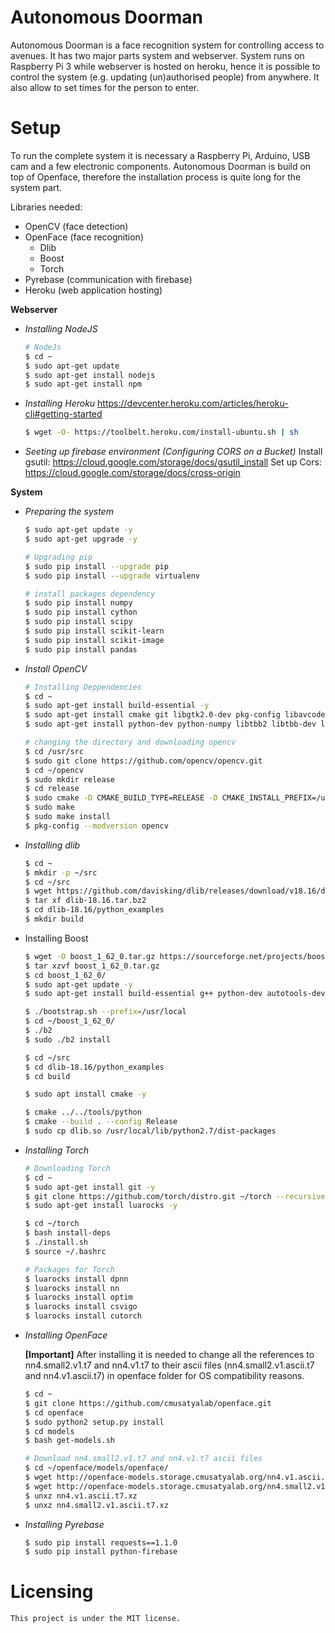 # Autonomous Doorman

Autonomous Doorman is a face recognition system for controlling access to avenues. It has two major parts system and webserver. System runs on Raspberry Pi 3 while webserver is hosted on heroku, hence it is possible to control the system (e.g. updating (un)authorised people) from anywhere. It also allow to set times for the person to enter.

# Setup

To run the complete system it is necessary a Raspberry Pi, Arduino, USB cam and a few electronic components.
Autonomous Doorman is build on top of Openface, therefore the installation process is quite long for the system part.

Libraries needed:
    
- OpenCV    (face detection)
- OpenFace  (face recognition)
    - Dlib
    - Boost
    - Torch
- Pyrebase  (communication with firebase)
- Heroku    (web application hosting)

**Webserver**

- *Installing NodeJS*
    ```sh
    # NodeJs
    $ cd ~
    $ sudo apt-get update
    $ sudo apt-get install nodejs
    $ sudo apt-get install npm
    ```

- *Installing Heroku*
    https://devcenter.heroku.com/articles/heroku-cli#getting-started
    ```sh
    $ wget -O- https://toolbelt.heroku.com/install-ubuntu.sh | sh
    ```
- *Seeting up firebase environment (Configuring CORS on a Bucket)*
    Install gsutil: https://cloud.google.com/storage/docs/gsutil_install
    Set up Cors: https://cloud.google.com/storage/docs/cross-origin

    
**System**
    
- *Preparing the system*
    ```sh
    $ sudo apt-get update -y
    $ sudo apt-get upgrade -y
    
    # Upgrading pip
    $ sudo pip install --upgrade pip 
    $ sudo pip install --upgrade virtualenv 
    
    # install packages dependency
    $ sudo pip install numpy
    $ sudo pip install cython
    $ sudo pip install scipy
    $ sudo pip install scikit-learn
    $ sudo pip install scikit-image
    $ sudo pip install pandas
    ```

- *Install OpenCV*
    ```sh
    # Installing Deppendencies
    $ cd ~
    $ sudo apt-get install build-essential -y
    $ sudo apt-get install cmake git libgtk2.0-dev pkg-config libavcodec-dev libavformat-dev libswscale-dev -y
    $ sudo apt-get install python-dev python-numpy libtbb2 libtbb-dev libjpeg-dev libpng-dev libtiff-dev libjasper-dev libdc1394-22-dev -y
    
    # changing the directory and downloading opencv
    $ cd /usr/src
    $ sudo git clone https://github.com/opencv/opencv.git
    $ cd ~/opencv
    $ sudo mkdir release
    $ cd release
    $ sudo cmake -D CMAKE_BUILD_TYPE=RELEASE -D CMAKE_INSTALL_PREFIX=/usr/local ..
    $ sudo make
    $ sudo make install
    $ pkg-config --modversion opencv
    ```

- *Installing dlib*
    ```sh
    $ cd ~
    $ mkdir -p ~/src
    $ cd ~/src
    $ wget https://github.com/davisking/dlib/releases/download/v18.16/dlib-18.16.tar.bz2
    $ tar xf dlib-18.16.tar.bz2
    $ cd dlib-18.16/python_examples
    $ mkdir build
    ```
- Installing Boost
    ```sh
    $ wget -O boost_1_62_0.tar.gz https://sourceforge.net/projects/boost/files/boost/1.62.0/boost_1_62_0.tar.gz/download
    $ tar xzvf boost_1_62_0.tar.gz
    $ cd boost_1_62_0/
    $ sudo apt-get update -y
    $ sudo apt-get install build-essential g++ python-dev autotools-dev libicu-dev build-essential libbz2-dev libboost-all-dev -y
    
    $ ./bootstrap.sh --prefix=/usr/local
    $ cd ~/boost_1_62_0/
    $ ./b2
    $ sudo ./b2 install
    
    $ cd ~/src
    $ cd dlib-18.16/python_examples
    $ cd build
    
    $ sudo apt install cmake -y
    
    $ cmake ../../tools/python
    $ cmake --build . --config Release
    $ sudo cp dlib.so /usr/local/lib/python2.7/dist-packages
    ```

- *Installing Torch*
    ```sh
    # Downloading Torch
    $ cd ~
    $ sudo apt-get install git -y
    $ git clone https://github.com/torch/distro.git ~/torch --recursive
    $ sudo apt-get install luarocks -y
    
    $ cd ~/torch
    $ bash install-deps
    $ ./install.sh
    $ source ~/.bashrc
    
    # Packages for Torch
    $ luarocks install dpnn 
    $ luarocks install nn
    $ luarocks install optim
    $ luarocks install csvigo
    $ luarocks install cutorch
    ```
    
- *Installing OpenFace*
    
    **[Important]** After installing it is needed to change all the references to nn4.small2.v1.t7 and nn4.v1.t7 to their ascii files (nn4.small2.v1.ascii.t7 and nn4.v1.ascii.t7) in openface folder for OS compatibility reasons.
    ```sh
    $ cd ~
    $ git clone https://github.com/cmusatyalab/openface.git
    $ cd openface
    $ sudo python2 setup.py install
    $ cd models
    $ bash get-models.sh
    
    # Download nn4.small2.v1.t7 and nn4.v1.t7 ascii files
    $ cd ~/openface/models/openface/
    $ wget http://openface-models.storage.cmusatyalab.org/nn4.v1.ascii.t7.xz
    $ wget http://openface-models.storage.cmusatyalab.org/nn4.small2.v1.ascii.t7.xz
    $ unxz nn4.v1.ascii.t7.xz
    $ unxz nn4.small2.v1.ascii.t7.xz
    ```

- *Installing Pyrebase*
    ```sh
    $ sudo pip install requests==1.1.0
    $ sudo pip install python-firebase
    ```

# Licensing
    This project is under the MIT license.